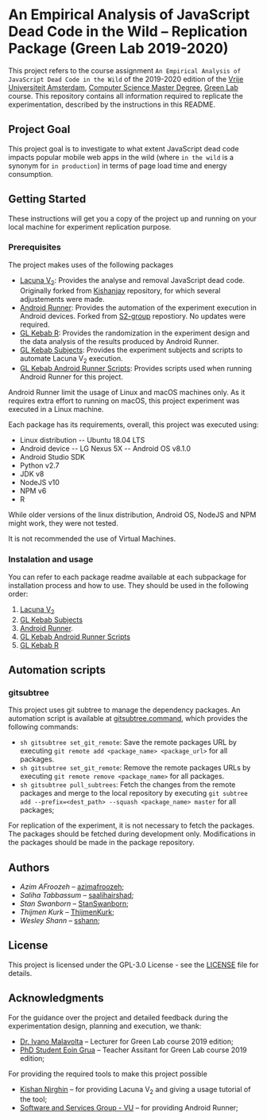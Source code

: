 # An Empirical Analysis of JavaScript Dead Code in the Wild &ndash; Replication Package (Green Lab 2019-2020)

This project refers to the course assignment ``An Empirical Analysis of JavaScript Dead Code in the Wild`` of the 2019-2020 edition of the [Vrije Universiteit Amsterdam](https://www.vu.nl/en), [Computer Science Master Degree](https://masters.vu.nl/en/programmes/computer-science-uva/index.aspx), [Green Lab](https://studiegids.vu.nl/en/Master/2018-2019/computer-science/X_418158) course. This repository contains all information required to replicate the experimentation, described by the instructions in this README. 

## Project Goal

This project goal is to investigate to what extent JavaScript dead code impacts popular mobile web apps in the wild (where `in the wild` is a synonym for `in production`) in terms of page load time and energy consumption.

## Getting Started

These instructions will get you a copy of the project up and running on your local machine for experiment replication purpose.

### Prerequisites

The project makes uses of the following packages 

- [Lacuna V<sub>2</sub>](https://github.com/GreeLab-Kebab/LacunaV2): Provides the analyse and removal JavaScript dead code. Originally forked from [Kishanjay](https://github.com/Kishanjay/LacunaV2) repository, for which several adjustements were made.
- [Android Runner](https://github.com/GreeLab-Kebab/android-runner): Provides the automation of the experiment execution in Android devices. Forked from [S2-group](https://github.com/S2-group/android-runner) repostiory. No updates were required.
- [GL Kebab R](https://github.com/GreeLab-Kebab/gl-kebab-r): Provides the randomization in the experiment design and the data analysis of the results produced by Android Runner. 
- [GL Kebab Subjects](https://github.com/GreeLab-Kebab/gl-kebab-subjects): Provides the experiment subjects and scripts to automate Lacuna V<sub>2</sub> execution.
- [GL Kebab Android Runner Scripts](https://github.com/GreeLab-Kebab/gl-kebab-android-runner-scripts): Provides scripts used when running Android Runner for this project.

Android Runner limit the usage of Linux and macOS machines only. As it requires extra effort to running on macOS, this project experiment was executed in a Linux machine.

Each package has its requirements, overall, this project was executed using:

- Linux distribution -- Ubuntu 18.04 LTS
- Android device -- LG Nexus 5X -- Android OS v8.1.0
- Android Studio SDK
- Python v2.7
- JDK v8
- NodeJS v10
- NPM v6
- R 

While older versions of the linux distribution, Android OS, NodeJS and NPM might work, they were not tested.

It is not recommended the use of Virtual Machines.

### Instalation and usage

You can refer to each package readme available at each subpackage for installation process and how to use. They should be used in the following order:

1. [Lacuna V<sub>2</sub>](packages/lacuna-v2)
2. [GL Kebab Subjects](packages/gl-kebab-subject)
3. [Android Runner](packages/android-runner).
4. [GL Kebab Android Runner Scripts](packages/gl-kebab-android-runner-scripts)
5. [GL Kebab R](packages/gl-kebab-r)

## Automation scripts

### gitsubtree

This project uses git subtree to manage the dependency packages. An automation script is available at [gitsubtree.command](gitsubtree.command), which provides the following commands:

- `sh gitsubtree set_git_remote`: Save the remote packages URL by executing `git remote add <package_name> <package_url>` for all packages.
- `sh gitsubtree set_git_remote`: Remove the remote packages URLs by executing `git remote remove <package_name>` for all packages.
- `sh gitsubtree pull_subtrees`: Fetch the changes from the remote packages and merge to the local repository by executing `git subtree add --prefix=<dest_path> --squash <package_name> master` for all packages;

For replication of the experiment, it is not necessary to fetch the packages. The packages should be fetched during development only. Modifications in the packages should be made in the package repository. 

## Authors 

- *Azim AFroozeh* &ndash; [azimafroozeh](https://github.com/azimafroozeh);
- *Saliha Tabbassum* &ndash; [saalihairshad](https://github.com/saalihairshad); 
- *Stan Swanborn* &ndash; [StanSwanborn](https://github.com/StanSwanborn);
- *Thijmen Kurk* &ndash; [ThijmenKurk](https://github.com/ThijmenKurk);
- *Wesley Shann* &ndash; [sshann](https://github.com/sshann);

## License

This project is licensed under the GPL-3.0 License - see the [LICENSE](LICENSE) file for details.

## Acknowledgments

For the guidance over the project and detailed feedback during the experimentation design, planning and execution, we thank:

- [Dr. Ivano Malavolta](https://research.vu.nl/en/persons/ivano-malavolta) &ndash; Lecturer for Green Lab course 2019 edition; 
- [PhD Student Eoin Grua](https://research.vu.nl/en/persons/eoin-grua) &ndash; Teacher Assitant for Green Lab course 2019 edition;

For providing the required tools to make this project possible
- [Kishan Nirghin](https://www.linkedin.com/in/kishan-nirghin-83b272149/) &ndash; for providing Lacuna V<sub>2</sub> and giving a usage tutorial of the tool;
- [Software and Services Group - VU](http://s2group.cs.vu.nl/) &ndash; for providing Android Runner;
